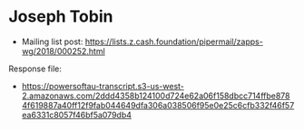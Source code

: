 # Joseph Tobin

* Mailing list post: <https://lists.z.cash.foundation/pipermail/zapps-wg/2018/000252.html>

Response file:

* <https://powersoftau-transcript.s3-us-west-2.amazonaws.com/2ddd4358b124100d724e62a06f158dbcc714ffbe8784f619887a40ff12f9fab044649dfa306a038506f95e0e25c6cfb332f46f57ea6331c8057f46bf5a079db4>
